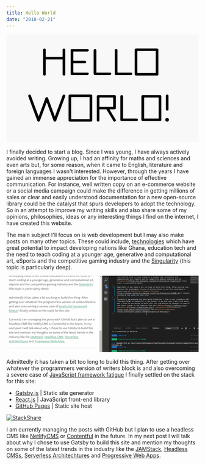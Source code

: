 ```yaml
---
title: Hello World
date: "2018-02-21"
---
```


![Hello World](./helloworld.gif 'Hello World')

I finally decided to start a blog. Since I was young, I have always actively avoided writing. Growing up, I had an affinity for maths and sciences and even arts but, for some reason, when it came to English, literature and foreign languages I wasn't interested. However, through the years I have gained an immense appreciation for the importance of effective communication. For instance, well written copy on an e-commerce website or a social media campaign could make the difference in getting millions of sales or clear and easily understood documentation for a new open-source library could be the catalyst that spurs developers to adopt the technology. So in an attempt to improve my writing skills and also share some of my opinions, philosophies, ideas or any interesting things I find on the internet, I have created this website.

The main subject I'll focus on is web development but I may also make posts on many other topics. These could include, [technologies](https://www.wsj.com/articles/how-blockchain-can-end-poverty-1516925459) which have great potential to impact developing nations like Ghana, education tech and the need to teach coding at a younger age, generative and computational art, eSports and the competitive gaming industry and the [Singularity](https://en.wikipedia.org/wiki/Technological_singularity) (this topic is particularly deep).

![Techy Blogging Techniques](./techblogging.gif 'Techy Blogging Techniques')

Admittedly it has taken a bit too long to build this thing. After getting over whatever the programmers version of writers block is and also overcoming a severe case of [JavaScript framework fatigue](https://github.com/sorrycc/awesome-javascript/blob/master/README.md) I finally settled on the stack for this site:

* [Gatsby.js](https://www.gatsbyjs.org/) | Static site generator
* [React.js](https://reactjs.org/) | JavaScript front-end library
* [GitHub Pages](https://pages.github.com/) | Static site host

[![StackShare](https://img.shields.io/badge/tech-stack-0690fa.svg?style=flat-square)](https://stackshare.io/niiyeboah/niiyeboah-com)

I am currently managing the posts with GitHub but I plan to use a headless CMS like [NetlifyCMS](https://www.netlifycms.org/) or [Contentful](https://www.contentful.com/) in the future. In my next post I will talk about why I chose to use Gatsby to build this site and mention my thoughts on some of the latest trends in the industry like the [JAMStack](https://jamstack.org/), [Headless CMSs](https://headlesscms.org/), [Serverless Architechtures](https://aws.amazon.com/serverless/) and [Progressive Web Apps](https://developers.google.com/web/progressive-web-apps/).
